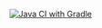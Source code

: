 [![Java CI with Gradle](https://github.com/Stepan-Prosin/gradletest6/actions/workflows/gradle.yml/badge.svg)](https://github.com/Stepan-Prosin/gradletest6/actions/workflows/gradle.yml)